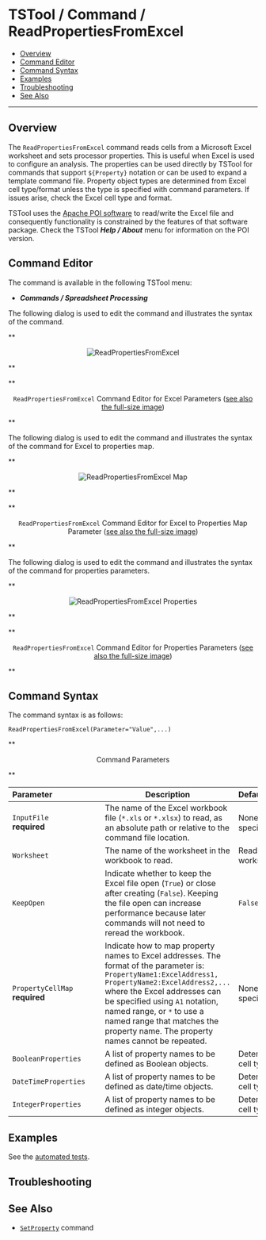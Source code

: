 # TSTool / Command / ReadPropertiesFromExcel #

*   [Overview](#overview)
*   [Command Editor](#command-editor)
*   [Command Syntax](#command-syntax)
*   [Examples](#examples)
*   [Troubleshooting](#troubleshooting)
*   [See Also](#see-also)

-------------------------

## Overview ##

The `ReadPropertiesFromExcel` command reads cells from a Microsoft Excel
worksheet and sets processor properties.
This is useful when Excel is used to configure an analysis.
The properties can be used directly by TSTool for commands that
support `${Property}` notation or can be used to expand a template command file.
Property object types are determined from Excel cell type/format unless the type
is specified with command parameters.
If issues arise, check the Excel cell type and format.

TSTool uses the [Apache POI software](https://poi.apache.org) to read/write the Excel file
and consequently functionality is constrained by the features of that software package.
Check the TSTool ***Help / About*** menu for information on the POI version.

## Command Editor ##

The command is available in the following TSTool menu:

*   ***Commands / Spreadsheet Processing***

The following dialog is used to edit the command and illustrates the syntax of the command.

**<p style="text-align: center;">
![ReadPropertiesFromExcel](ReadPropertiesFromExcel.png)
</p>**

**<p style="text-align: center;">
`ReadPropertiesFromExcel` Command Editor for Excel Parameters (<a href="../ReadPropertiesFromExcel.png">see also the full-size image</a>)
</p>**

The following dialog is used to edit the command and illustrates the syntax of the command for Excel to properties map.

**<p style="text-align: center;">
![ReadPropertiesFromExcel Map](ReadPropertiesFromExcel_Map.png)
</p>**

**<p style="text-align: center;">
`ReadPropertiesFromExcel` Command Editor for Excel to Properties Map Parameter (<a href="../ReadPropertiesFromExcel_Map.png">see also the full-size image</a>)
</p>**

The following dialog is used to edit the command and illustrates the syntax of the command for properties parameters.

**<p style="text-align: center;">
![ReadPropertiesFromExcel Properties](ReadPropertiesFromExcel_Properties.png)
</p>**

**<p style="text-align: center;">
`ReadPropertiesFromExcel` Command Editor for Properties Parameters (<a href="../ReadPropertiesFromExcel_Properties.png">see also the full-size image</a>)
</p>**

## Command Syntax ##

The command syntax is as follows:

```text
ReadPropertiesFromExcel(Parameter="Value",...)
```
**<p style="text-align: center;">
Command Parameters
</p>**

|**Parameter**&nbsp;&nbsp;&nbsp;&nbsp;&nbsp;&nbsp;&nbsp;&nbsp;&nbsp;&nbsp;&nbsp;&nbsp;&nbsp;&nbsp;&nbsp;&nbsp;&nbsp;&nbsp;&nbsp;&nbsp;&nbsp;|**Description**|**Default**&nbsp;&nbsp;&nbsp;&nbsp;&nbsp;&nbsp;&nbsp;&nbsp;&nbsp;&nbsp;&nbsp;&nbsp;&nbsp;&nbsp;&nbsp;&nbsp;&nbsp;&nbsp;&nbsp;&nbsp;&nbsp;&nbsp;&nbsp;&nbsp;&nbsp;&nbsp;&nbsp;|
|--------------|-----------------|-----------------|
|`InputFile`<br>**required**|The name of the Excel workbook file (`*.xls` or `*.xlsx`) to read, as an absolute path or relative to the command file location.|None – must be specified.|
|`Worksheet`|The name of the worksheet in the workbook to read.|Read the first worksheet.|
|`KeepOpen`|Indicate whether to keep the Excel file open (`True`) or close after creating (`False`).  Keeping the file open can increase performance because later commands will not need to reread the workbook.|`False`|
|`PropertyCellMap`<br>**required**|Indicate how to map property names to Excel addresses.  The format of the parameter is:<br>`PropertyName1:ExcelAddress1,`<br>`PropertyName2:ExcelAddress2,...`<br>where the Excel addresses can be specified using `A1` notation, named range, or `*` to use a named range that matches the property name.  The property names cannot be repeated.|None – must be specified.|
|`BooleanProperties`|A list of property names to be defined as Boolean objects.|Determine from Excel cell type and format.|
|`DateTimeProperties`|A list of property names to be defined as date/time objects.|Determine from Excel cell type and format.|
|`IntegerProperties`|A list of property names to be defined as integer objects.|Determine from Excel cell type and format.|

## Examples ##

See the [automated tests](https://github.com/OpenCDSS/cdss-app-tstool-test/tree/master/test/commands/ReadPropertiesFromExcel).

## Troubleshooting ##

## See Also ##

*   [`SetProperty`](../SetProperty/SetProperty.md) command
